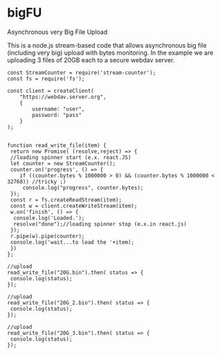 # bigFU
Asynchronous very Big File Upload

This is a node.js stream-based code that allows asynchronous big file (including very big) upload with bytes monitoring. In the example
we are uploading 3 files of 20GB each to a secure webdav server.

```const { createClient } = require("webdav");
const StreamCounter = require('stream-counter');
const fs = require('fs');
 
const client = createClient(
    "https://webdav.server.org",
    {
        username: "user",
        password: "pass"
    }
);


function read_write_file(item) {
 return new Promise( (resolve,reject) => {
 //loading spinner start (e.x. react.JS)
 let counter = new StreamCounter();
 counter.on('progress', () => {
	if ((counter.bytes % 1000000 > 0) && (counter.bytes % 1000000 < 32768)) //tricky ;)
 	 console.log("progress", counter.bytes);
 });
 const r = fs.createReadStream(item);
 const w = client.createWriteStream(item);
 w.on('finish', () => {
  console.log('Loaded.');
  resolve("done");//loading spinner stop (e.x.in react.js)
 });
 r.pipe(w).pipe(counter);
 console.log('wait...to load the '+item);
 })
};

//upload
read_write_file("20G.bin").then( status => {
 console.log(status);
});

//upload
read_write_file("20G_2.bin").then( status => {
 console.log(status);
});

//upload
read_write_file("20G_3.bin").then( status => {
 console.log(status);
});
```
